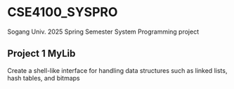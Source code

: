 # CSE4100_SYSPRO
Sogang Univ. 2025 Spring Semester System Programming project


## Project 1 MyLib ##
Create a shell-like interface for handling data structures such as linked lists, hash tables, and bitmaps

